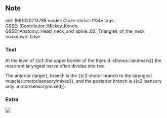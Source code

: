 ## Note
nid: 1661020713788
model: Cloze-chrisc-ff04e
tags: GSSE::!Contributor::Mickey_Kondo, GSSE::Anatomy::Head_neck_and_spine::02._Triangles_of_the_neck
markdown: false

### Text
At the level of {{c1::the upper border of the thyroid
isthmus::landmark}} the recurrent laryngeal nerve often divides
into two.
<div>
  The anterior (larger), branch is the {{c2::motor branch to the
  laryngeal muscles::motor/sensory/mixed}}, and the posterior
  branch is {{c2::sensory only::motor/sensory/mixed}}.
</div>

### Extra
<img src= 
"Types-of-extralaryngeal-branching-patterns-of-the-recurrent-laryngeal-nerve-with-their.png">
